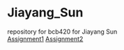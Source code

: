 # Jiayang_Sun
repository for bcb420 for Jiayang Sun<br />
[Assignment1](https://github.com/bcb420-2023/Jiayang_Sun/blob/main/Assignment1/BCB420_Assignment_1.html)
[Assignment2](https://github.com/bcb420-2023/Jiayang_Sun/blob/main/assignment%202/BCB420_Assignment_2_new.html)
